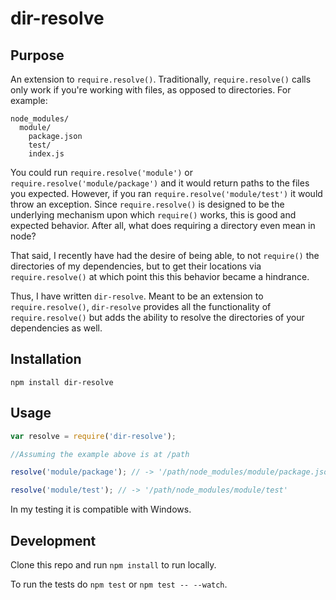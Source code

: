dir-resolve
===========

## Purpose


An extension to `require.resolve()`. Traditionally, `require.resolve()` calls
only work if you're working with files, as opposed to directories. For example:

```
node_modules/
  module/
    package.json
    test/
    index.js
```

You could run `require.resolve('module')` or `require.resolve('module/package')`
and it would return paths to the files you expected. However, if you ran
`require.resolve('module/test')` it would throw an exception. Since
`require.resolve()` is designed to be the underlying mechanism upon which
`require()` works, this is good and expected behavior. After all, what does
requiring a directory even mean in node?

That said, I recently have had the desire of being able, to not `require()` the
directories of my dependencies, but to get their locations via
`require.resolve()` at which point this this behavior became a hindrance.

Thus, I have written `dir-resolve`. Meant to be an extension to
`require.resolve()`, `dir-resolve` provides all the functionality of
`require.resolve()` but adds the ability to resolve the directories of your
dependencies as well.

## Installation

`npm install dir-resolve`

## Usage

```javascript
var resolve = require('dir-resolve');

//Assuming the example above is at /path

resolve('module/package'); // -> '/path/node_modules/module/package.json'

resolve('module/test'); // -> '/path/node_modules/module/test'
```

In my testing it is compatible with Windows.

## Development

Clone this repo and run `npm install` to run locally.

To run the tests do `npm test` or `npm test -- --watch`.
